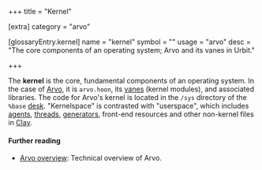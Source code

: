 +++
title = "Kernel"

[extra]
category = "arvo"

[glossaryEntry.kernel]
name = "kernel"
symbol = ""
usage = "arvo"
desc = "The core components of an operating system; Arvo and its vanes in Urbit."

+++

The **kernel** is the core, fundamental components of an operating system. In
the case of [Arvo](/glossary/arvo), it is `arvo.hoon`, its
[vanes](/glossary/vane) (kernel modules), and associated libraries.
The code for Arvo's kernel is located in the `/sys` directory of the `%base`
[desk](/glossary/desk). "Kernelspace" is contrasted with "userspace",
which includes [agents](/glossary/agent),
[threads](/glossary/thread),
[generators](/glossary/generator), front-end resources and other
non-kernel files in [Clay](/glossary/clay).

#### Further reading

- [Arvo overview](/system/kernel/overview): Technical overview of Arvo.
